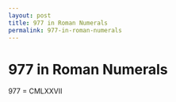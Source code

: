 ```yaml
---
layout: post
title: 977 in Roman Numerals
permalink: 977-in-roman-numerals
---
```


# 977 in Roman Numerals

977 = CMLXXVII

